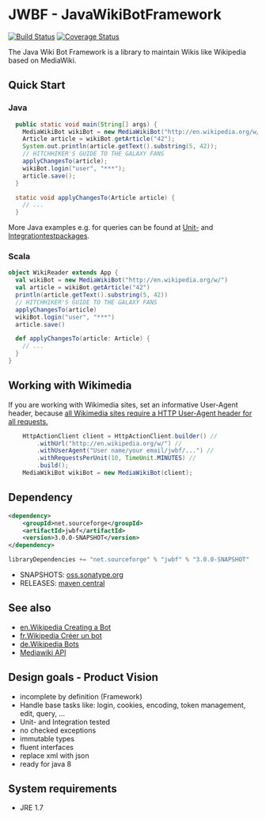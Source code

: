 # JWBF - JavaWikiBotFramework
[![Build Status](https://travis-ci.org/eldur/jwbf.svg)](https://travis-ci.org/eldur/jwbf)
[![Coverage Status](https://img.shields.io/coveralls/eldur/jwbf.svg)](https://coveralls.io/r/eldur/jwbf)

The Java Wiki Bot Framework is a library to maintain Wikis like Wikipedia based on MediaWiki.

## Quick Start
### Java
```java
  public static void main(String[] args) {
    MediaWikiBot wikiBot = new MediaWikiBot("http://en.wikipedia.org/w/");
    Article article = wikiBot.getArticle("42");
    System.out.println(article.getText().substring(5, 42));
    // HITCHHIKER'S GUIDE TO THE GALAXY FANS
    applyChangesTo(article);
    wikiBot.login("user", "***");
    article.save();
  }

  static void applyChangesTo(Article article) {
    // ...
  }
```

More Java examples e.g. for queries can be found at
 [Unit-](https://github.com/eldur/jwbf/tree/master/src/test/java/net/sourceforge/jwbf) and
 [Integrationtestpackages](https://github.com/eldur/jwbf/tree/master/src/integration-test/java/net/sourceforge/jwbf).

### Scala
```scala
object WikiReader extends App {
  val wikiBot = new MediaWikiBot("http://en.wikipedia.org/w/")
  val article = wikiBot.getArticle("42")
  println(article.getText().substring(5, 42))
  // HITCHHIKER'S GUIDE TO THE GALAXY FANS
  applyChangesTo(article)
  wikiBot.login("user", "***")
  article.save()

  def applyChangesTo(article: Article) {
    // ...
  }
}
```

## Working with Wikimedia
If you are working with Wikimedia sites, set an informative User-Agent header,
 because [all Wikimedia sites require a HTTP User-Agent header for all requests.](http://meta.wikimedia.org/wiki/User-Agent_policy)

```java
    HttpActionClient client = HttpActionClient.builder() //
        .withUrl("http://en.wikipedia.org/w/") //
        .withUserAgent("User name/your email/jwbf/...") //
        .withRequestsPerUnit(10, TimeUnit.MINUTES) //
        .build();
    MediaWikiBot wikiBot = new MediaWikiBot(client);
```

## Dependency
```xml
<dependency>
    <groupId>net.sourceforge</groupId>
    <artifactId>jwbf</artifactId>
    <version>3.0.0-SNAPSHOT</version>
</dependency>
```
```scala
libraryDependencies += "net.sourceforge" % "jwbf" % "3.0.0-SNAPSHOT"
```

* SNAPSHOTS: [oss.sonatype.org](https://oss.sonatype.org/content/groups/public/net/sourceforge/jwbf/)
* RELEASES: [maven central](http://search.maven.org/#search%7Cgav%7C1%7Cg%3A%22net.sourceforge%22%20AND%20a%3A%22jwbf%22)

## See also
* [en.Wikipedia Creating a Bot](http://en.wikipedia.org/wiki/Wikipedia:Creating_a_bot#Java)
* [fr.Wikipedia Créer un bot](http://fr.wikipedia.org/wiki/Wikip%C3%A9dia:Cr%C3%A9er_un_bot#Java)
* [de.Wikipedia Bots](http://de.wikipedia.org/wiki/Wikipedia:Bots#Ressourcen)
* [Mediawiki API](http://www.mediawiki.org/wiki/API:Client_code)

## Design goals - Product Vision
* incomplete by definition (Framework)
* Handle base tasks like: login, cookies, encoding, token management, edit, query, ...
* Unit- and Integration tested
* no checked exceptions
* immutable types
* fluent interfaces
* replace xml with json
* ready for java 8

## System requirements
* JRE 1.7
